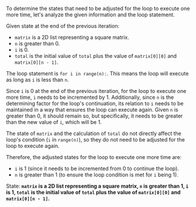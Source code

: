 To determine the states that need to be adjusted for the loop to execute one more time, let's analyze the given information and the loop statement.

Given state at the end of the previous iteration:
- `matrix` is a 2D list representing a square matrix.
- `n` is greater than 0.
- `i` is 0.
- `total` is the initial value of `total` plus the value of `matrix[0][0]` and `matrix[0][n - 1]`.

The loop statement is `for i in range(n):`. This means the loop will execute as long as `i` is less than `n`.

Since `i` is 0 at the end of the previous iteration, for the loop to execute one more time, `i` needs to be incremented by 1. Additionally, since `n` is the determining factor for the loop's continuation, its relation to `i` needs to be maintained in a way that ensures the loop can execute again. Given `n` is greater than 0, it should remain so, but specifically, it needs to be greater than the new value of `i`, which will be 1.

The state of `matrix` and the calculation of `total` do not directly affect the loop's condition (`i` in `range(n)`), so they do not need to be adjusted for the loop to execute again.

Therefore, the adjusted states for the loop to execute one more time are:
- `i` is 1 (since it needs to be incremented from 0 to continue the loop).
- `n` is greater than 1 (to ensure the loop condition is met for `i` being 1).

State: **`matrix` is a 2D list representing a square matrix, `n` is greater than 1, `i` is 1, `total` is the initial value of `total` plus the value of `matrix[0][0]` and `matrix[0][n - 1]`.**